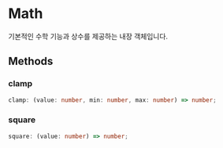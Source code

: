 # Math

기본적인 수학 기능과 상수를 제공하는 내장 객체입니다.

## Methods

### clamp

```ts
clamp: (value: number, min: number, max: number) => number;
```

### square

```ts
square: (value: number) => number;
```
